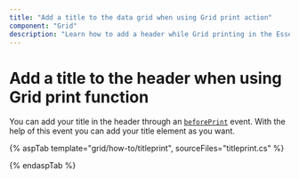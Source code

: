 ```yaml
---
title: "Add a title to the data grid when using Grid print action"
component: "Grid"
description: "Learn how to add a header while Grid printing in the Essential JS 2 DataGrid control."
---
```


# Add a title to the header when using Grid print function

You can add your title in the header through an [`beforePrint`](https://help.syncfusion.com/cr/cref_files/aspnetcore-js2/Syncfusion.EJ2~Syncfusion.EJ2.Grids.Grid~beforePrint.html) event. With the help of this event you can add your title element as you want.

{% aspTab template="grid/how-to/titleprint", sourceFiles="titleprint.cs" %}

{% endaspTab %}